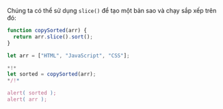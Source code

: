 Chúng ta có thể sử dụng `slice()` để tạo một bản sao và chạy sắp xếp trên đó:

```js run
function copySorted(arr) {
  return arr.slice().sort();
}

let arr = ["HTML", "JavaScript", "CSS"];

*!*
let sorted = copySorted(arr);
*/!*

alert( sorted );
alert( arr );
```

